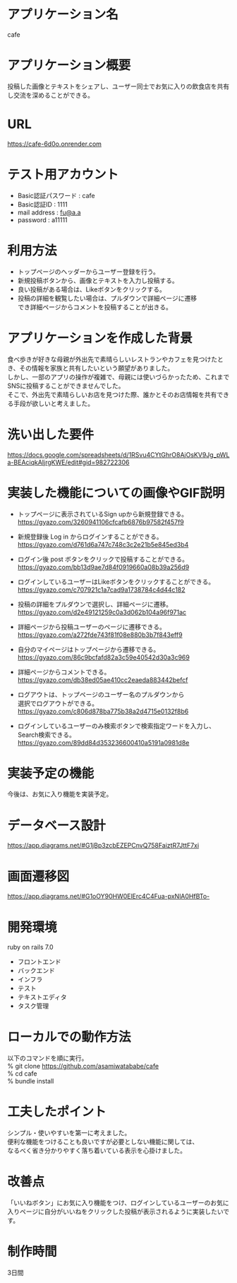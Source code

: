 # アプリケーション名 #	   
cafe

# アプリケーション概要 #
投稿した画像とテキストをシェアし、ユーザー同士でお気に入りの飲食店を共有し交流を深めることができる。

# URL #	
https://cafe-6d0o.onrender.com

# テスト用アカウント #	
* Basic認証パスワード : cafe
* Basic認証ID : 1111
* mail address : fu@a.a
* password : a11111

# 利用方法 #	
* トップページのヘッダーからユーザー登録を行う。
* 新規投稿ボタンから、画像とテキストを入力し投稿する。
* 良い投稿がある場合は、Likeボタンをクリックする。
* 投稿の詳細を観覧したい場合は、プルダウンで詳細ページに遷移  
 でき詳細ページからコメントを投稿することが出きる。  

# アプリケーションを作成した背景 #	
食べ歩きが好きな母親が外出先で素晴らしいレストランやカフェを見つけたとき、その情報を家族と共有したいという願望がありました。  
しかし、一部のアプリの操作が複雑で、母親には使いづらかったため、これまでSNSに投稿することができませんでした。  
そこで、外出先で素晴らしいお店を見つけた際、誰かとそのお店情報を共有できる手段が欲しいと考えました。

# 洗い出した要件 #	
https://docs.google.com/spreadsheets/d/1RSvu4CYtGhrO8AjOsKV9Jg_pWLa-BEAciqkAIjrgKWE/edit#gid=982722306

# 実装した機能についての画像やGIF説明 #

* トップページに表示されているSign upから新規登録できる。
https://gyazo.com/3260941106cfcafb6876b97582f457f9

* 新規登録後 Log in からログインすることができる。
https://gyazo.com/d761d6a747c748c3c2e21b5e845ed3b4

* ログイン後 post ボタンをクリックで投稿することができる。
https://gyazo.com/bb13d9ae7d84f0919660a08b39a256d9

* ログインしているユーザーはLikeボタンをクリックすることができる。  
https://gyazo.com/c707921c1a7cad9a1738784c4d44c182

* 投稿の詳細をプルダウンで選択し、詳細ページに遷移。
https://gyazo.com/d2e49121259c0a3d062b104a96f971ac

* 詳細ページから投稿ユーザーのページに遷移できる。
https://gyazo.com/a272fde743f81f08e880b3b7f843eff9

* 自分のマイページはトップページから遷移できる。
https://gyazo.com/86c9bcfafd82a3c59e40542d30a3c969

* 詳細ページからコメントできる。
https://gyazo.com/db38ed05ae410cc2eaeda883442befcf

* ログアウトは、トップページのユーザー名のプルダウンから  
選択でログアウトができる。  
https://gyazo.com/c806d878ba775b38a2d4715e0132f8b6

* ログインしているユーザーのみ検索ボタンで検索指定ワードを入力し、  
Search検索できる。
https://gyazo.com/89dd84d353236600410a5191a0981d8e
  

# 実装予定の機能 #	
今後は、お気に入り機能を実装予定。

# データベース設計 #	
https://app.diagrams.net/#G1jBp3zcbEZEPCnvQ758FaiztR7JttF7xi


# 画面遷移図 # 	
https://app.diagrams.net/#G1oOY90HW0ElErc4C4Fua-pxNlA0HfBTo-

# 開発環境 #	
ruby on rails 7.0
* フロントエンド
* バックエンド 
* インフラ
* テスト
* テキストエディタ
* タスク管理

# ローカルでの動作方法 #	
以下のコマンドを順に実行。  
% git clone https://github.com/asamiwatababe/cafe   
% cd cafe   
% bundle install   

# 工夫したポイント #	
シンプル・使いやすいを第一に考えました。  
便利な機能をつけることも良いですが必要としない機能に関しては、  
なるべく省き分かりやすく落ち着いている表示を心掛けました。  


# 改善点 #	
「いいねボタン」にお気に入り機能をつけ、ログインしているユーザーのお気に入りページに自分がいいねをクリックした投稿が表示されるように実装したいです。

# 制作時間 #
3日間